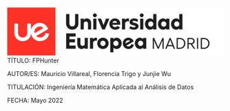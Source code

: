 ![Image text](https://github.com/smwko/FPHunter/blob/main/Recursos/UE_Madrid_Logo_Positive_RGB.png)
TÍTULO: FPHunter

AUTOR/ES: Mauricio Villareal, Florencia Trigo y Junjie Wu

TITULACIÓN: Ingeniería Matemática Aplicada al Análisis de Datos

FECHA: Mayo 2022

